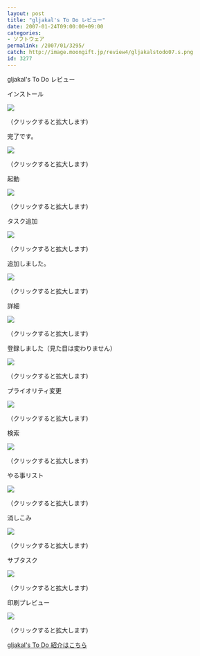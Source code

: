 ```yaml
---
layout: post
title: "gljakal's To Do レビュー"
date: 2007-01-24T09:00:00+09:00
categories:
- ソフトウェア
permalink: /2007/01/3295/
catch: http://image.moongift.jp/review4/gljakalstodo07.s.png
id: 3277
---
```

gljakal's To Do レビュー  
<!--more-->

インストール

  

[![](http://image.moongift.jp/review4/gljakalstodo01.s.png)](http://image.moongift.jp/review4/gljakalstodo01.png)  
  
（クリックすると拡大します)

  

完了です。

  

[![](http://image.moongift.jp/review4/gljakalstodo02.s.png)](http://image.moongift.jp/review4/gljakalstodo02.png)  
  
（クリックすると拡大します)

  

起動

  

[![](http://image.moongift.jp/review4/gljakalstodo03.s.png)](http://image.moongift.jp/review4/gljakalstodo03.png)  
  
（クリックすると拡大します)

  

タスク追加

  

[![](http://image.moongift.jp/review4/gljakalstodo04.s.png)](http://image.moongift.jp/review4/gljakalstodo04.png)  
  
（クリックすると拡大します)

  

追加しました。

  

[![](http://image.moongift.jp/review4/gljakalstodo05.s.png)](http://image.moongift.jp/review4/gljakalstodo05.png)  
  
（クリックすると拡大します)

  

詳細

  

[![](http://image.moongift.jp/review4/gljakalstodo06.s.png)](http://image.moongift.jp/review4/gljakalstodo06.png)  
  
（クリックすると拡大します)

  

登録しました（見た目は変わりません）

  

[![](http://image.moongift.jp/review4/gljakalstodo07.s.png)](http://image.moongift.jp/review4/gljakalstodo07.png)  
  
（クリックすると拡大します)

  

プライオリティ変更

  

[![](http://image.moongift.jp/review4/gljakalstodo08.s.png)](http://image.moongift.jp/review4/gljakalstodo08.png)  
  
（クリックすると拡大します)

  

検索

  

[![](http://image.moongift.jp/review4/gljakalstodo09.s.png)](http://image.moongift.jp/review4/gljakalstodo09.png)  
  
（クリックすると拡大します)

  

やる事リスト

  

[![](http://image.moongift.jp/review4/gljakalstodo10.s.png)](http://image.moongift.jp/review4/gljakalstodo10.png)  
  
（クリックすると拡大します)

  

消しこみ

  

[![](http://image.moongift.jp/review4/gljakalstodo11.s.png)](http://image.moongift.jp/review4/gljakalstodo11.png)  
  
（クリックすると拡大します)

  

サブタスク

  

[![](http://image.moongift.jp/review4/gljakalstodo12.s.png)](http://image.moongift.jp/review4/gljakalstodo12.png)  
  
（クリックすると拡大します)

  

印刷プレビュー

  

[![](http://image.moongift.jp/review4/gljakalstodo14.s.png)](http://image.moongift.jp/review4/gljakalstodo14.png)  
  
（クリックすると拡大します)

  

[gljakal's To Do 紹介はこちら](http://fw.moongift.jp/intro/i-3289.html)

